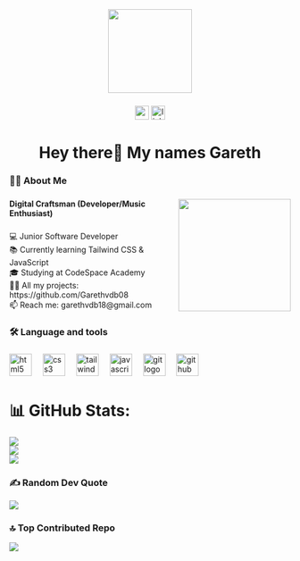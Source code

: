 <div align="center">
  <img height="150" src="https://media0.giphy.com/media/v1.Y2lkPTc5MGI3NjExaTBvaDVqcnJvcmY3eG5qZGxmdWN2c245Z2F3dGdsdWc4b2ZnbjFsYyZlcD12MV9pbnRlcm5hbF9naWZfYnlfaWQmY3Q9Zw/vi9q6kkhLiJVx3L8TO/giphy.gif"  />
</div>

###

<div align="center">
  <img src="https://img.shields.io/static/v1?message=Gmail&logo=gmail&label=&color=D14836&logoColor=white&labelColor=&style=for-the-badge" height="25" alt="gmail logo"  />
  <a href="https://www.linkedin.com/in/gareth-van-den-berg-7b8295221/" target="_blank">
    <img src="https://img.shields.io/static/v1?message=LinkedIn&logo=linkedin&label=&color=0077B5&logoColor=white&labelColor=&style=for-the-badge" height="25" alt="linkedin logo"  />
  </a>
</div>

###

<h1 align="center">Hey there👋 My names Gareth</h1>

###

<h3 align="left">👩‍💻  About Me</h3>

###

<img align="right" height="201" src="https://media1.giphy.com/media/v1.Y2lkPTc5MGI3NjExYjU1ZHJ6NXd1ZmRyZGluZ3MwNGY1YTE2ZmpzMXhqdWRzZzVtYWU0ZyZlcD12MV9pbnRlcm5hbF9naWZfYnlfaWQmY3Q9Zw/gH1jGsCnQBiFHWMFzh/giphy.gif"  />

###

<strong align="right">Digital Craftsman (Developer/Music Enthusiast)</strong>
###

<p align="left">💻 Junior Software Developer<br>📚 Currently learning Tailwind CSS & JavaScript<br>🎓 Studying at CodeSpace Academy<br>👨‍💻 All my projects: https://github.com/Garethvdb08<br>📫 Reach me: garethvdb18@gmail.com</p>

###

<h3 align="left">🛠 Language and tools</h3>

###

<div align="left">
  <img src="https://skillicons.dev/icons?i=html" height="40" alt="html5 logo"  />
  <img width="12" />
  <img src="https://skillicons.dev/icons?i=css" height="40" alt="css3 logo"  />
  <img width="12" />
  <img src="https://skillicons.dev/icons?i=tailwind" height="40" alt="tailwindcss logo"  />
  <img width="12" />
  <img src="https://skillicons.dev/icons?i=js" height="40" alt="javascript logo"  />
  <img width="12" />
  <img src="https://skillicons.dev/icons?i=git" height="40" alt="git logo"  />
  <img width="12" />
  <img src="https://skillicons.dev/icons?i=github" height="40" alt="github logo"  />
</div>

###
# 📊 GitHub Stats:
![](https://github-readme-stats.vercel.app/api?username=garethvdb08&theme=dark&hide_border=false&include_all_commits=false&count_private=false)<br/>
![](https://nirzak-streak-stats.vercel.app/?user=garethvdb08&theme=dark&hide_border=false)<br/>
![](https://github-readme-stats.vercel.app/api/top-langs/?username=garethvdb08&theme=dark&hide_border=false&include_all_commits=false&count_private=false&layout=compact)

### ✍️ Random Dev Quote
![](https://quotes-github-readme.vercel.app/api?type=horizontal&theme=tokyonight)

### 🔝 Top Contributed Repo
![](https://github-contributor-stats.vercel.app/api?username=garethvdb08&limit=5&theme=nightowl&combine_all_yearly_contributions=true)

<!-- Proudly created with GPRM ( https://gprm.itsvg.in ) -->
